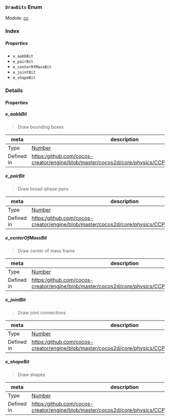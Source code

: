 ### `DrawBits` Enum



Module: [cc](../modules/cc.md)






### Index

##### Properties

  - `e_aabbBit`
  - `e_pairBit`
  - `e_centerOfMassBit`
  - `e_jointBit`
  - `e_shapeBit`

### Details

#### Properties


##### e_aabbBit

> Draw bounding boxes

| meta | description |
|------|-------------|
| Type | <a href="https://developer.mozilla.org/en/JavaScript/Reference/Global_Objects/Number" class="crosslink external" target="_blank">Number</a> |
| Defined in | [https:/github.com/cocos-creator/engine/blob/master/cocos2d/core/physics/CCPhysicsManager.js:609](https:/github.com/cocos-creator/engine/blob/master/cocos2d/core/physics/CCPhysicsManager.js#L609) |



##### e_pairBit

> Draw broad-phase pairs

| meta | description |
|------|-------------|
| Type | <a href="https://developer.mozilla.org/en/JavaScript/Reference/Global_Objects/Number" class="crosslink external" target="_blank">Number</a> |
| Defined in | [https:/github.com/cocos-creator/engine/blob/master/cocos2d/core/physics/CCPhysicsManager.js:616](https:/github.com/cocos-creator/engine/blob/master/cocos2d/core/physics/CCPhysicsManager.js#L616) |



##### e_centerOfMassBit

> Draw center of mass frame

| meta | description |
|------|-------------|
| Type | <a href="https://developer.mozilla.org/en/JavaScript/Reference/Global_Objects/Number" class="crosslink external" target="_blank">Number</a> |
| Defined in | [https:/github.com/cocos-creator/engine/blob/master/cocos2d/core/physics/CCPhysicsManager.js:623](https:/github.com/cocos-creator/engine/blob/master/cocos2d/core/physics/CCPhysicsManager.js#L623) |



##### e_jointBit

> Draw joint connections

| meta | description |
|------|-------------|
| Type | <a href="https://developer.mozilla.org/en/JavaScript/Reference/Global_Objects/Number" class="crosslink external" target="_blank">Number</a> |
| Defined in | [https:/github.com/cocos-creator/engine/blob/master/cocos2d/core/physics/CCPhysicsManager.js:630](https:/github.com/cocos-creator/engine/blob/master/cocos2d/core/physics/CCPhysicsManager.js#L630) |



##### e_shapeBit

> Draw shapes

| meta | description |
|------|-------------|
| Type | <a href="https://developer.mozilla.org/en/JavaScript/Reference/Global_Objects/Number" class="crosslink external" target="_blank">Number</a> |
| Defined in | [https:/github.com/cocos-creator/engine/blob/master/cocos2d/core/physics/CCPhysicsManager.js:637](https:/github.com/cocos-creator/engine/blob/master/cocos2d/core/physics/CCPhysicsManager.js#L637) |


